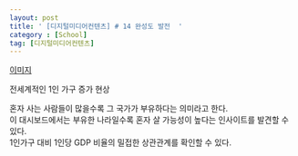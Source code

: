 ```yaml
---
layout: post
title: ' [디지털미디어컨텐츠] # 14 완성도 발전  '
category : [School]
tag: [디지털미디어컨텐츠]
---
```



[이미지](https://drive.google.com/file/d/1U3y4lWgIZ-nluVqb2Djk1mrRzO86q_-N/view?usp=sharing)

전세계적인 1인 가구 증가 현상 

혼자 사는 사람들이 많을수록 그 국가가 부유하다는 의미라고 한다.   
이 대시보드에서는 부유한 나라일수록 혼자 살 가능성이 높다는 인사이트를 발견할 수 있다.    
1인가구 대비 1인당 GDP 비율의 밀접한 상관관계를 확인할 수 있다.    
